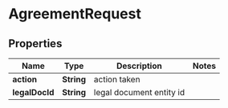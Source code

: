 

# AgreementRequest


## Properties

| Name | Type | Description | Notes |
|------------ | ------------- | ------------- | -------------|
|**action** | **String** | action taken |  |
|**legalDocId** | **String** | legal document entity id |  |



